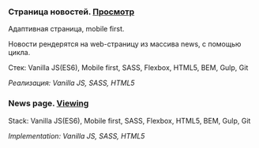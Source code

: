### Страница новостей. [Просмотр](https://human97.github.io/space_x_launch_list/dist/)

Адаптивная страница, mobile first.

Новости рендерятся на web-страницу из массива news, с помощью цикла.

Стек: Vanilla JS(ES6), Mobile first, SASS, Flexbox, HTML5, BEM, Gulp, Git

*Реализация: Vanilla JS, SASS, HTML5*


### News page. [Viewing](https://human97.github.io/space_x_launch_list/dist/)

Stack: Vanilla JS(ES6), Mobile first, SASS, Flexbox, HTML5, BEM, Gulp, Git

*Implementation: Vanilla JS, SASS, HTML5*